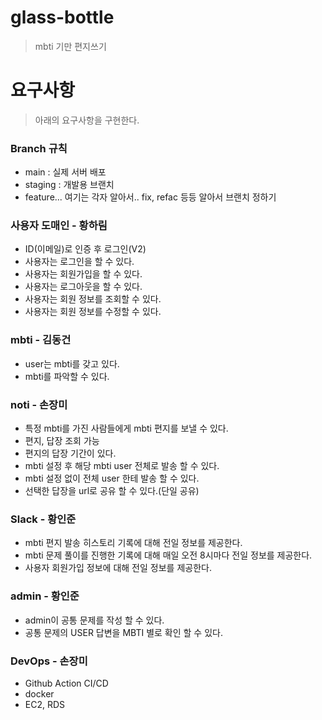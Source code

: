 # glass-bottle

> mbti 기만 편지쓰기

# 요구사항

> 아래의 요구사항을 구현한다.

### Branch 규칙

- main : 실제 서버 배포
- staging : 개발용 브랜치
- feature... 여기는 각자 알아서.. fix, refac 등등 알아서 브랜치 정하기

### 사용자 도매인 - 황하림

- ID(이메일)로 인증 후 로그인(V2)
- 사용자는 로그인을 할 수 있다.
- 사용자는 회원가입을 할 수 있다.
- 사용자는 로그아웃을 할 수 있다.
- 사용자는 회원 정보를 조회할 수 있다.
- 사용자는 회원 정보를 수정할 수 있다.

### mbti - 김동건

- user는 mbti를 갖고 있다.
- mbti를 파악할 수 있다.

### noti - 손장미

- 특정 mbti를 가진 사람들에게 mbti 편지를 보낼 수 있다.
- 편지, 답장 조회 가능
- 편지의 답장 기간이 있다.
- mbti 설정 후 해당 mbti user 전체로 발송 할 수 있다.
- mbti 설정 없이 전체 user 한테 발송 할 수 있다.
- 선택한 답장을 url로 공유 할 수 있다.(단일 공유)

### Slack - 황인준

- mbti 편지 발송 히스토리 기록에 대해 전일 정보를 제공한다.
- mbti 문제 풀이를 진행한 기록에 대해 매일 오전 8시마다 전일 정보를 제공한다.
- 사용자 회원가입 정보에 대해 전일 정보를 제공한다.

### admin - 황인준
- admin이 공통 문제를 작성 할 수 있다.
- 공통 문제의 USER 답변을 MBTI 별로 확인 할 수 있다. 

### DevOps - 손장미
- Github Action CI/CD
- docker
- EC2, RDS
